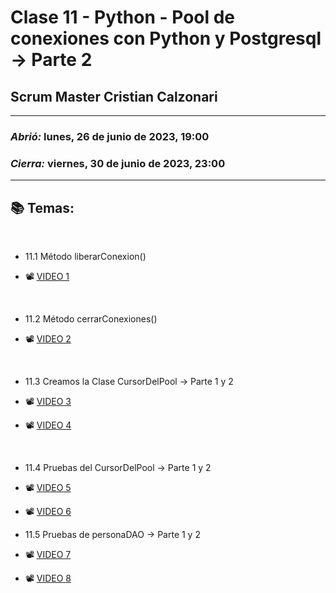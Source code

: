 # Clase 11 - Python - Pool de conexiones con Python y Postgresql -> Parte 2
## Scrum Master Cristian Calzonari

---

### *Abrió:* lunes, 26 de junio de 2023, 19:00
### *Cierra:* viernes, 30 de junio de 2023, 23:00

---

## 📚 Temas:

<br>

- 11.1 Método liberarConexion()

- 📽 [VIDEO 1](https://frsrutneduar-my.sharepoint.com/personal/abetancud_frsr_utn_edu_ar/_layouts/15/stream.aspx?id=%2Fpersonal%2Fabetancud%5Ffrsr%5Futn%5Fedu%5Far%2FDocuments%2FPython%20Tercer%20Semestre%202023%2FClase%2011%2FClase%2011%20Parte%201%20Python%2Emp4&ga=1)

<br>

- 11.2 Método cerrarConexiones()

- 📽 [VIDEO 2](https://frsrutneduar-my.sharepoint.com/:v:/g/personal/abetancud_frsr_utn_edu_ar/Eeo_tkKgkW1BiEzHXeORJXABUsPkpv19N4UEe20-o5tbhg?e=7fQpV2)

<br>

- 11.3 Creamos la Clase CursorDelPool -> Parte 1 y 2

- 📽 [VIDEO 3](https://frsrutneduar-my.sharepoint.com/personal/abetancud_frsr_utn_edu_ar/_layouts/15/stream.aspx?id=%2Fpersonal%2Fabetancud%5Ffrsr%5Futn%5Fedu%5Far%2FDocuments%2FPython%20Tercer%20Semestre%202023%2FClase%2011%2FClase%2011%20Parte%203%20Python%2Emp4&ga=1)

- 📽 [VIDEO 4](https://frsrutneduar-my.sharepoint.com/personal/abetancud_frsr_utn_edu_ar/_layouts/15/stream.aspx?id=%2Fpersonal%2Fabetancud%5Ffrsr%5Futn%5Fedu%5Far%2FDocuments%2FPython%20Tercer%20Semestre%202023%2FClase%2011%2FClase%2011%20Parte%204%20Python%2Emp4&ga=1)

<br>

- 11.4 Pruebas del CursorDelPool -> Parte 1 y 2

- 📽 [VIDEO 5](https://frsrutneduar-my.sharepoint.com/personal/abetancud_frsr_utn_edu_ar/_layouts/15/stream.aspx?id=%2Fpersonal%2Fabetancud%5Ffrsr%5Futn%5Fedu%5Far%2FDocuments%2FPython%20Tercer%20Semestre%202023%2FClase%2011%2FClase%2011%20Parte%205%20Python%2Emp4&ga=1)

- 📽 [VIDEO 6](https://frsrutneduar-my.sharepoint.com/personal/abetancud_frsr_utn_edu_ar/_layouts/15/stream.aspx?id=%2Fpersonal%2Fabetancud%5Ffrsr%5Futn%5Fedu%5Far%2FDocuments%2FPython%20Tercer%20Semestre%202023%2FClase%2011%2FClase%2011%20Parte%206%20Python%2Emp4&ga=1)

- 11.5 Pruebas de personaDAO -> Parte 1 y 2

- 📽 [VIDEO 7](https://frsrutneduar-my.sharepoint.com/personal/abetancud_frsr_utn_edu_ar/_layouts/15/stream.aspx?id=%2Fpersonal%2Fabetancud%5Ffrsr%5Futn%5Fedu%5Far%2FDocuments%2FPython%20Tercer%20Semestre%202023%2FClase%2011%2FClase%2011%20Parte%207%20Python%2Emp4&ga=1)

- 📽 [VIDEO 8](https://frsrutneduar-my.sharepoint.com/personal/abetancud_frsr_utn_edu_ar/_layouts/15/stream.aspx?id=%2Fpersonal%2Fabetancud%5Ffrsr%5Futn%5Fedu%5Far%2FDocuments%2FPython%20Tercer%20Semestre%202023%2FClase%2011%2FClase%2011%20Parte%208%20Python%2Emp4&ga=1)

